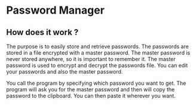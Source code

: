 # Password Manager

## How does it work ?

The purpose is to easily store and retrieve passwords. The passwords are stored in a file encrypted with a master password. The master password is never stored anywhere, so it is important to remember it. The master password is used to encrypt and decrypt the passwords file. You can edit your passwords and also the master password.

You call the program by specifying which password you want to get. The program will ask you for the master password and then will copy the password to the clipboard. You can then paste it wherever you want.